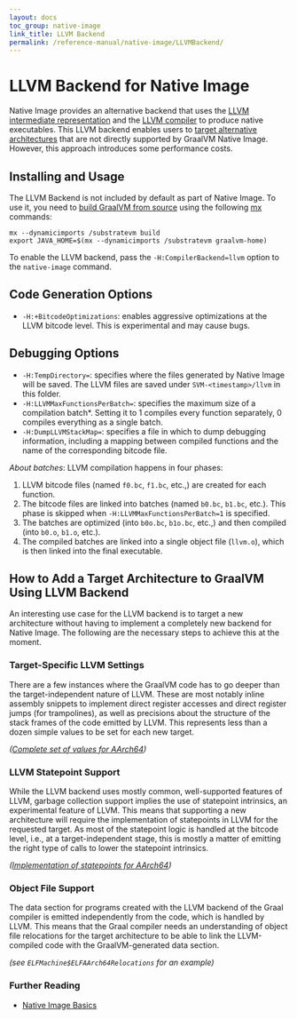 ```yaml
---
layout: docs
toc_group: native-image
link_title: LLVM Backend
permalink: /reference-manual/native-image/LLVMBackend/
---
```


# LLVM Backend for Native Image

Native Image provides an alternative backend that uses the [LLVM intermediate representation](https://llvm.org/docs/LangRef.html) and the [LLVM compiler](http://llvm.org/docs/CommandGuide/llc.html) to produce native executables.
This LLVM backend enables users to [target alternative architectures](#how-to-add-a-target-architecture-to-graalvm-using-llvm-backend) that are not directly supported by GraalVM Native Image. However, this approach introduces some performance costs.

## Installing and Usage

The LLVM Backend is not included by default as part of Native Image. To use it, you need to <a href="https://github.com/oracle/graal/blob/master/vm/README.md" target="_blank">build GraalVM from source</a> using the following <a href="https://github.com/graalvm/mx/" target="_blank">mx</a> commands:
```shell
mx --dynamicimports /substratevm build
export JAVA_HOME=$(mx --dynamicimports /substratevm graalvm-home)
```

To enable the LLVM backend, pass the `-H:CompilerBackend=llvm` option to the `native-image` command. 

## Code Generation Options

* `-H:+BitcodeOptimizations`: enables aggressive optimizations at the LLVM bitcode level. This is experimental and may cause bugs.

## Debugging Options

* `-H:TempDirectory=`: specifies where the files generated by Native Image will be saved. The LLVM files are saved under `SVM-<timestamp>/llvm` in this folder.
* `-H:LLVMMaxFunctionsPerBatch=`: specifies the maximum size of a compilation batch\*. Setting it to 1 compiles every function separately, 0 compiles everything as a single batch.
* `-H:DumpLLVMStackMap=`: specifies a file in which to dump debugging information, including a mapping between compiled functions and the name of the corresponding bitcode file.

*About batches*: LLVM compilation happens in four phases:
1. LLVM bitcode files (named `f0.bc`, `f1.bc`, etc.,) are created for each function.
2. The bitcode files are linked into batches (named `b0.bc`, `b1.bc`, etc.). This phase is skipped when `-H:LLVMMaxFunctionsPerBatch=1` is specified.
3. The batches are optimized (into `b0o.bc`, `b1o.bc`, etc.,) and then compiled (into `b0.o`, `b1.o`, etc.).
4. The compiled batches are linked into a single object file (`llvm.o`), which is then linked into the final executable.

## How to Add a Target Architecture to GraalVM Using LLVM Backend

An interesting use case for the LLVM backend is to target a new architecture without having to implement a completely new backend for Native Image.
The following are the necessary steps to achieve this at the moment.

### Target-Specific LLVM Settings

There are a few instances where the GraalVM code has to go deeper than the target-independent nature of LLVM.
These are most notably inline assembly snippets to implement direct register accesses and direct register jumps (for trampolines), as well as precisions about the structure of the stack frames of the code emitted by LLVM.
This represents less than a dozen simple values to be set for each new target.

_([Complete set of values for AArch64](https://github.com/oracle/graal/commit/80cceec6f6299181d94e844eb22dffbef3ecc9e4))_

### LLVM Statepoint Support

While the LLVM backend uses mostly common, well-supported features of LLVM, garbage collection support implies the use of statepoint intrinsics, an experimental feature of LLVM.
This means that supporting a new architecture will require the implementation of statepoints in LLVM for the requested target.
As most of the statepoint logic is handled at the bitcode level, i.e., at a target-independent stage, this is mostly a matter of emitting the right type of calls to lower the statepoint intrinsics.

_([Implementation of statepoints for AArch64](https://reviews.llvm.org/D66012))_

### Object File Support

The data section for programs created with the LLVM backend of the Graal compiler is emitted independently from the code, which is handled by LLVM.
This means that the Graal compiler needs an understanding of object file relocations for the target architecture to be able to link the LLVM-compiled code with the GraalVM-generated data section.

_(see `ELFMachine$ELFAArch64Relocations` for an example)_

### Further Reading

* [Native Image Basics](NativeImageBasics.md)
